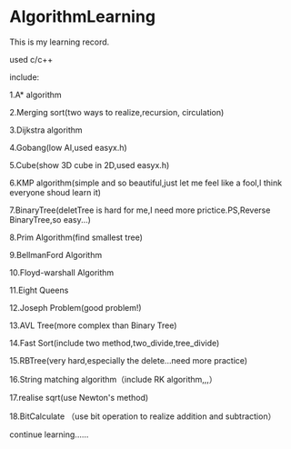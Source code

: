 # AlgorithmLearning
This is my learning record.

used c/c++

include:

1.A* algorithm

2.Merging sort(two ways to realize,recursion, circulation)

3.Dijkstra algorithm

4.Gobang(low AI,used easyx.h)

5.Cube(show 3D cube in 2D,used easyx.h)

6.KMP algorithm(simple and so beautiful,just let me feel like a fool,I think everyone shoud learn it)

7.BinaryTree(deletTree is hard for me,I need more prictice.PS,Reverse BinaryTree,so easy...)

8.Prim Algorithm(find smallest tree)

9.BellmanFord Algorithm

10.Floyd-warshall Algorithm

11.Eight Queens

12.Joseph Problem(good problem!)

13.AVL Tree(more complex than Binary Tree)

14.Fast Sort(include two method,two_divide,tree_divide)

15.RBTree(very hard,especially the delete...need more practice)

16.String matching algorithm（include RK algorithm,,,）

17.realise sqrt(use Newton's method)

18.BitCalculate （use bit operation to realize addition and subtraction）

continue learning......
